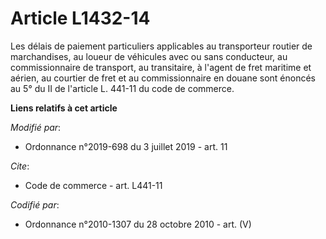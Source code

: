 # Article L1432-14

Les délais de paiement particuliers applicables au transporteur routier de marchandises, au loueur de véhicules avec ou sans
conducteur, au commissionnaire de transport, au transitaire, à l'agent de fret maritime et aérien, au courtier de fret et au
commissionnaire en douane sont énoncés au 5° du II de l'article L. 441-11 du code de commerce.

**Liens relatifs à cet article**

_Modifié par_:

  - Ordonnance n°2019-698 du 3 juillet 2019 - art. 11

_Cite_:

  - Code de commerce - art. L441-11

_Codifié par_:

  - Ordonnance n°2010-1307 du 28 octobre 2010 - art. (V)
